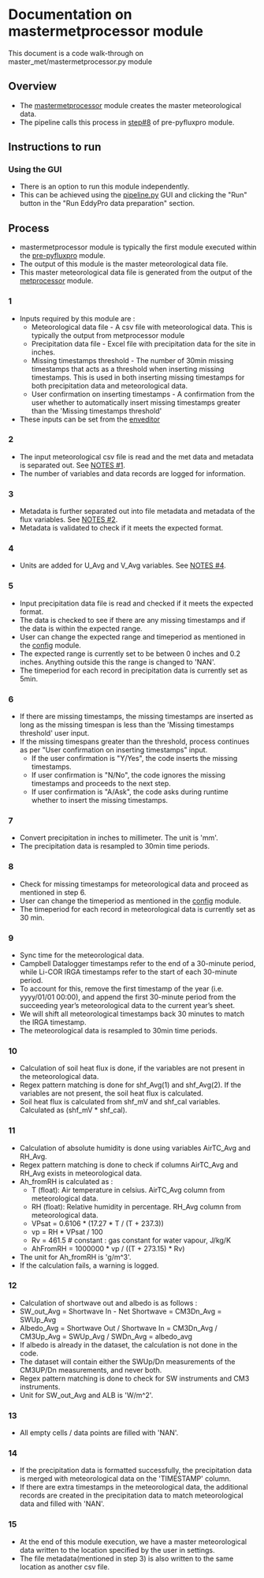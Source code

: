 # Documentation on mastermetprocessor module
This document is a code walk-through on master_met/mastermetprocessor.py module

## Overview
- The [mastermetprocessor](https://github.com/ncsa/ameriflux-pipeline/blob/develop/ameriflux_pipeline/master_met/mastermetprocessor.py) module creates the master meteorological data.
- The pipeline calls this process in [step#8](https://github.com/ncsa/ameriflux-pipeline/blob/develop/docs/prepyfluxpro.md#8) of pre-pyfluxpro module.

## Instructions to run

### Using the GUI
- There is an option to run this module independently. 
- This can be achieved using the [pipeline.py](https://github.com/ncsa/ameriflux-pipeline/blob/develop/ameriflux_pipeline/pipeline.py) GUI and clicking the "Run" button in the "Run EddyPro data preparation" section.

## Process
- mastermetprocessor module is typically the first module executed within the [pre-pyfluxpro](https://github.com/ncsa/ameriflux-pipeline/blob/develop/docs/prepyfluxpro.md) module.
- The output of this module is the master meteorological data file.
- This master meteorological data file is generated from the output of the [metprocessor](https://github.com/ncsa/ameriflux-pipeline/blob/develop/docs/metprocessor.md) module.

### 1
- Inputs required by this module are :
  - Meteorological data file - A csv file with meteorological data. This is typically the output from metprocessor module
  - Precipitation data file - Excel file with precipitation data for the site in inches.
  - Missing timestamps threshold - The number of 30min missing timestamps that acts as a threshold when inserting missing timestamps. This is used in both inserting missing timestamps for both precipitation data and meteorological data.
  - User confirmation on inserting timestamps - A confirmation from the user whether to automatically insert missing timestamps greater than the 'Missing timestamps threshold'
- These inputs can be set from the [enveditor](https://github.com/ncsa/ameriflux-pipeline/blob/develop/docs/enveditor.md)

### 2
- The input meteorological csv file is read and the met data and metadata is separated out. See [NOTES #1](https://github.com/ncsa/ameriflux-pipeline/blob/develop/NOTES.md#1).
- The number of variables and data records are logged for information.

### 3
- Metadata is further separated out into file metadata and metadata of the flux variables. See [NOTES #2](https://github.com/ncsa/ameriflux-pipeline/blob/develop/NOTES.md#2).
- Metadata is validated to check if it meets the expected format.

### 4
- Units are added for U_Avg and V_Avg variables. See [NOTES #4](https://github.com/ncsa/ameriflux-pipeline/blob/develop/NOTES.md#4).

### 5
- Input precipitation data file is read and checked if it meets the expected format.
- The data is checked to see if there are any missing timestamps and if the data is within the expected range.
- User can change the expected range and timeperiod as mentioned in the [config](https://github.com/ncsa/ameriflux-pipeline/blob/develop/docs/config.md) module.
- The expected range is currently set to be between 0 inches and 0.2 inches. Anything outside this the range is changed to 'NAN'.
- The timeperiod for each record in precipitation data is currently set as 5min.

### 6
- If there are missing timestamps, the missing timestamps are inserted as long as the missing timespan is less than the 'Missing timestamps threshold' user input.
- If the missing timespans greater than the threshold, process continues as per "User confirmation on inserting timestamps" input.
  - If the user confirmation is "Y/Yes", the code inserts the missing timestamps.
  - If user confirmation is "N/No", the code ignores the missing timestamps and proceeds to the next step.
  - If user confirmation is "A/Ask", the code asks during runtime whether to insert the missing timestamps.

### 7
- Convert precipitation in inches to millimeter. The unit is 'mm'.
- The precipitation data is resampled to 30min time periods.

### 8
- Check for missing timestamps for meteorological data and proceed as mentioned in step 6.
- User can change the timeperiod as mentioned in the [config](https://github.com/ncsa/ameriflux-pipeline/blob/develop/docs/config.md) module.
- The timeperiod for each record in meteorological data is currently set as 30 min.

### 9
- Sync time for the meteorological data.
- Campbell Datalogger timestamps refer to the end of a 30-minute period, while Li-COR IRGA timestamps refer to the start of each 30-minute period. 
- To account for this, remove the first timestamp of the year (i.e. yyyy/01/01 00:00), and append the first 30-minute period from the succeeding year’s meteorological data to the current year’s sheet. 
- We will shift all meteorological timestamps back 30 minutes to match the IRGA timestamp.
- The meteorological data is resampled to 30min time periods.

### 10
- Calculation of soil heat flux is done, if the variables are not present in the meteorological data.
- Regex pattern matching is done for shf_Avg(1) and shf_Avg(2). If the variables are not present, the soil heat flux is calculated.
- Soil heat flux is calculated from shf_mV and shf_cal variables. Calculated as (shf_mV * shf_cal).

### 11
- Calculation of absolute humidity is done using variables AirTC_Avg and RH_Avg.
- Regex pattern matching is done to check if columns AirTC_Avg and RH_Avg exists in meteorological data.
- Ah_fromRH is calculated as :
  - T (float): Air temperature in celsius. AirTC_Avg column from meteorological data.
  - RH (float): Relative humidity in percentage. RH_Avg column from meteorological data.
  - VPsat = 0.6106 * (17.27 * T / (T + 237.3))
  - vp = RH * VPsat / 100
  - Rv = 461.5  # constant : gas constant for water vapour, J/kg/K
  - AhFromRH = 1000000 * vp / ((T + 273.15) * Rv)
- The unit for Ah_fromRH is 'g/m^3'.
- If the calculation fails, a warning is logged.

### 12
- Calculation of shortwave out and albedo is as follows :
- SW_out_Avg = Shortwave In - Net Shortwave = CM3Dn_Avg = SWUp_Avg
- Albedo_Avg = Shortwave Out / Shortwave In = CM3Dn_Avg / CM3Up_Avg = SWUp_Avg / SWDn_Avg = albedo_avg
- If albedo is already in the dataset, the calculation is not done in the code.
- The dataset will contain either the SWUp/Dn measurements of the CM3UP/Dn measurements, and never both.
- Regex pattern matching is done to check for SW instruments and CM3 instruments.
- Unit for SW_out_Avg and ALB is 'W/m^2'.

### 13
- All empty cells / data points are filled with 'NAN'.

### 14
- If the precipitation data is formatted successfully, the precipitation data is merged with meteorological data on the 'TIMESTAMP' column.
- If there are extra timestamps in the meteorological data, the additional records are created in the precipitation data to match meteorological data and filled with 'NAN'.

### 15
- At the end of this module execution, we have a master meteorological data written to the location specified by the user in settings.
- The file metadata(mentioned in step 3) is also written to the same location as another csv file.
